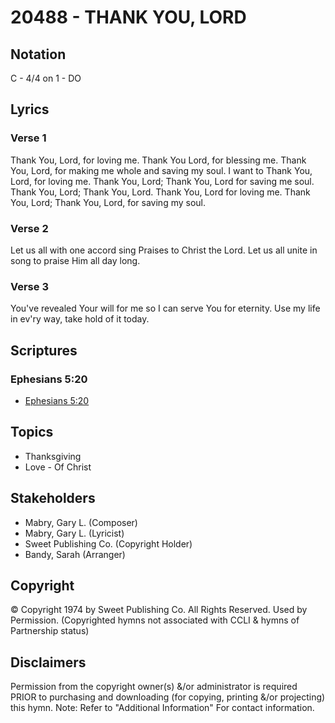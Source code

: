 # 20488 - THANK YOU, LORD

## Notation

C - 4/4 on 1 - DO

## Lyrics

### Verse 1

Thank You, Lord, for loving me. Thank You Lord, for blessing me. Thank You, Lord, for making me whole and saving my soul. I want to Thank You, Lord, for loving me. Thank You, Lord; Thank You, Lord for saving me soul. Thank You, Lord; Thank You, Lord. Thank You, Lord for loving me. Thank You, Lord; Thank You, Lord, for saving my soul.

### Verse 2

Let us all with one accord sing Praises to Christ the Lord. Let us all unite in song to praise Him all day long.

### Verse 3

You've revealed Your will for me so I can serve You for eternity. Use my life in ev'ry way, take hold of it today.


## Scriptures

### Ephesians 5:20

- [Ephesians 5:20](https://www.biblegateway.com/passage/?search=Ephesians%205%3A20)


## Topics

- Thanksgiving
- Love - Of Christ

## Stakeholders

- Mabry, Gary L. (Composer)
- Mabry, Gary L. (Lyricist)
- Sweet Publishing Co. (Copyright Holder)
- Bandy, Sarah (Arranger)

## Copyright

© Copyright 1974 by Sweet Publishing Co. All Rights Reserved. Used by Permission.
(Copyrighted hymns not associated with CCLI & hymns of Partnership status)

## Disclaimers

Permission from the copyright owner(s) &/or administrator is required PRIOR to purchasing and downloading (for copying, printing &/or projecting) this hymn.
Note: Refer to "Additional Information" For contact information.

